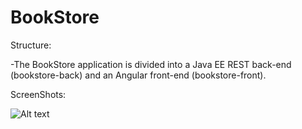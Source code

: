 # BookStore

  Structure:
  
 -The BookStore application is divided into a Java EE REST back-end (bookstore-back) and an Angular front-end (bookstore-front).
 
  ScreenShots:
  
  ![Alt text](D:\Ognjen\Slike\GitHub\bookstore\bookstore-create.png?raw=true "bookstore main page")

  
